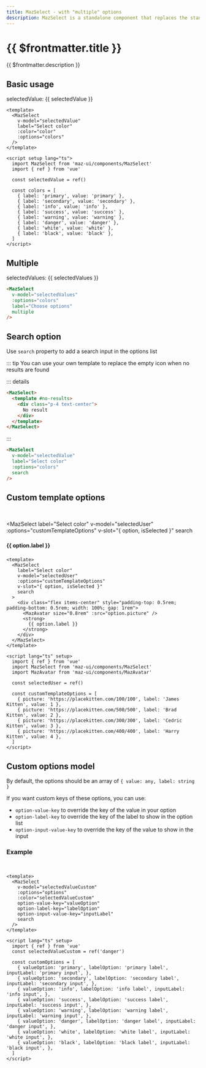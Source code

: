 ```yaml
---
title: MazSelect - with "multiple" options
description: MazSelect is a standalone component that replaces the standard html input select with a beautiful design system. There are many options like multiple values, search text field, custom templates options, colors, sizes, disabled, loading, error, warning, valid states, error messages, and icons.
---
```


# {{ $frontmatter.title }}

{{ $frontmatter.description }}

<!--@include: ./../.vitepress/mixins/getting-started.md-->

<!--@include: ./../.vitepress/mixins/maz-input-props.md-->

## Basic usage

<MazSelect
  label="Select color"
  v-model="selectedValue"
  :color="selectedValue"
  :options="colors"
/>

selectedValue: {{ selectedValue }}

```vue
<template>
  <MazSelect
    v-model="selectedValue"
    label="Select color"
    :color="color"
    :options="colors"
  />
</template>

<script setup lang="ts">
  import MazSelect from 'maz-ui/components/MazSelect'
  import { ref } from 'vue'

  const selectedValue = ref()

  const colors = [
    { label: 'primary', value: 'primary' },
    { label: 'secondary', value: 'secondary' },
    { label: 'info', value: 'info' },
    { label: 'success', value: 'success' },
    { label: 'warning', value: 'warning' },
    { label: 'danger', value: 'danger' },
    { label: 'white', value: 'white' },
    { label: 'black', value: 'black' },
  ]
</script>
```

## Multiple

<MazSelect
  v-model="selectedValues"
  :options="colors"
  label="Choose options"
  multiple
/>

selectedValues: {{ selectedValues }}

```html
<MazSelect
  v-model="selectedValues"
  :options="colors"
  label="Choose options"
  multiple
/>
```

## Search option

Use `search` property to add a search input in the options list

::: tip
You can use your own template to replace the empty icon when no results are found

::: details

```html
<MazSelect>
  <template #no-results>
    <div class="p-4 text-center">
      No result
    </div>
  </template>
</MazSelect>
```

:::

<MazSelect label="Select color" v-model="selectedValue" :options="colors" search />

```html
<MazSelect
  v-model="selectedValue"
  label="Select color"
  :options="colors"
  search
/>
```

## Custom template options

<br />

<MazSelect
  label="Select color"
  v-model="selectedUser"
  :options="customTemplateOptions"
  v-slot="{ option, isSelected }"
  search
>
  <div class="flex items-center" style="padding-top: 0.5rem; padding-bottom: 0.5rem; width: 100%; gap: 1rem">
    <MazAvatar size="0.8rem" :src="option.picture" />
    <strong>
      {{ option.label }}
    </strong>
  </div>
</MazSelect>

```vue{6}
<template>
  <MazSelect
    label="Select color"
    v-model="selectedUser"
    :options="customTemplateOptions"
    v-slot="{ option, isSelected }"
    search
  >
    <div class="flex items-center" style="padding-top: 0.5rem; padding-bottom: 0.5rem; width: 100%; gap: 1rem">
      <MazAvatar size="0.8rem" :src="option.picture" />
      <strong>
        {{ option.label }}
      </strong>
    </div>
  </MazSelect>
</template>

<script lang="ts" setup>
  import { ref } from 'vue'
  import MazSelect from 'maz-ui/components/MazSelect'
  import MazAvatar from 'maz-ui/components/MazAvatar'

  const selectedUser = ref()

  const customTemplateOptions = [
    { picture: 'https://placekitten.com/100/100', label: 'James Kitten', value: 1 },
    { picture: 'https://placekitten.com/500/500', label: 'Brad Kitten', value: 2 },
    { picture: 'https://placekitten.com/300/300', label: 'Cedric Kitten', value: 3 },
    { picture: 'https://placekitten.com/400/400', label: 'Harry Kitten', value: 4 },
  ]
</script>
```

## Custom options model

By default, the options should be an array of `{ value: any, label: string }`

If you want custom keys of these options, you can use:

- `option-value-key` to override the key of the value in your option
- `option-label-key` to override the key of the label to show in the option list
- `option-input-value-key` to override the key of the value to show in the input

### Example

<br />

<MazSelect
  v-model="selectedValueCustom"
  :options="customOptions"
  :color="selectedValueCustom"
  option-value-key="valueOption"
  option-label-key="labelOption"
  option-input-value-key="inputLabel"
  search
/>

```vue
<template>
  <MazSelect
    v-model="selectedValueCustom"
    :options="options"
    :color="selectedValueCustom"
    option-value-key="valueOption"
    option-label-key="labelOption"
    option-input-value-key="inputLabel"
    search
  />
</template>

<script lang="ts" setup>
  import { ref } from 'vue'
  const selectedValueCustom = ref('danger')

  const customOptions = [
    { valueOption: 'primary', labelOption: 'primary label', inputLabel: 'primary input', },
    { valueOption: 'secondary', labelOption: 'secondary label', inputLabel: 'secondary input', },
    { valueOption: 'info', labelOption: 'info label', inputLabel: 'info input', },
    { valueOption: 'success', labelOption: 'success label', inputLabel: 'success input', },
    { valueOption: 'warning', labelOption: 'warning label', inputLabel: 'warning input', },
    { valueOption: 'danger', labelOption: 'danger label', inputLabel: 'danger input', },
    { valueOption: 'white', labelOption: 'white label', inputLabel: 'white input', },
    { valueOption: 'black', labelOption: 'black label', inputLabel: 'black input', },
  ]
</script>
```

<script setup lang="ts">
  import { ref } from 'vue'

  const selectedValue = ref()
  const selectedValueCustom = ref('danger')
  const selectedUser = ref()
  const selectedValues = ref()

  const colors = [
    { label: 'primary', value: 'primary' },
    { label: 'secondary', value: 'secondary' },
    { label: 'info', value: 'info' },
    { label: 'success', value: 'success' },
    { label: 'warning', value: 'warning' },
    { label: 'danger', value: 'danger' },
    { label: 'white', value: 'white' },
    { label: 'black', value: 'black' },
  ]

  const customTemplateOptions = [
    { picture: 'https://placekitten.com/100/100', label: 'James Kitten', value: 1 },
    { picture: 'https://placekitten.com/500/500', label: 'Brad Kitten', value: 2 },
    { picture: 'https://placekitten.com/300/300', label: 'Cedric Kitten', value: 3 },
    { picture: 'https://placekitten.com/400/400', label: 'Harry Kitten', value: 4 },
  ]

  const customOptions = [
    { valueOption: 'primary', labelOption: 'primary label', inputLabel: 'primary input', },
    { valueOption: 'secondary', labelOption: 'secondary label', inputLabel: 'secondary input', },
    { valueOption: 'info', labelOption: 'info label', inputLabel: 'info input', },
    { valueOption: 'success', labelOption: 'success label', inputLabel: 'success input', },
    { valueOption: 'warning', labelOption: 'warning label', inputLabel: 'warning input', },
    { valueOption: 'danger', labelOption: 'danger label', inputLabel: 'danger input', },
    { valueOption: 'white', labelOption: 'white label', inputLabel: 'white input', },
    { valueOption: 'black', labelOption: 'black label', inputLabel: 'black input', },
  ]
</script>

<!--@include: ./../.vitepress/generated-docs/maz-select.doc.md-->
